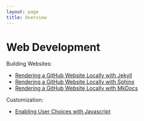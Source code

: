 ```yaml
---
layout: page
title: Overview
---
```



Web Development
==================

Building Websites:

- [Rendering a GitHub Website Locally with Jekyll](Jekyll_Tutorial.md)
- [Rendering a GitHub Website Locally with Sphinx](Sphinx_Tutorial.md)
- [Rendering a GitHub Website Locally with MkDocs](mkdocs.md)

Customization:  

- [Enabling User Choices with Javascript](Javascript-dropdown-box/javascript_chooser.md)
